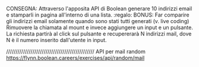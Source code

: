  CONSEGNA:
Attraverso l'apposita API di Boolean generare 10 indirizzi email e stamparli in pagina all'interno di una lista.
:regalo: BONUS:
Far comparire gli indirizzi email solamente quando sono stati tutti generati (v. live coding)
Rimuovere la chiamata al mount e invece aggiungere un input e un pulsante. La richiesta partirà al click sul pulsante e recupererarà N indirizzi mail, dove N è il numero inserito dall'utente in input.

///////////////////////////////////////////////
 API per mail random
 https://flynn.boolean.careers/exercises/api/random/mail
